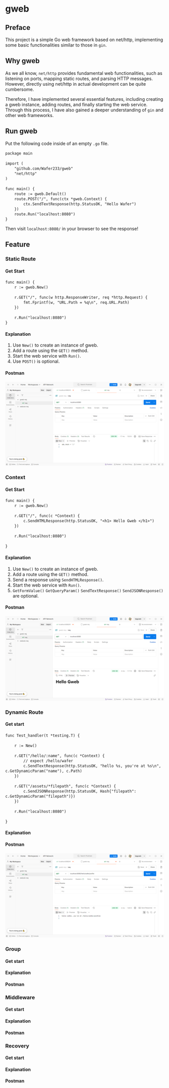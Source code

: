 # gweb

## Preface
This project is a simple Go web framework based on net/http, implementing some basic functionalities similar to those in `gin`.

## Why gweb
As we all know, `net/http` provides fundamental web functionalities, such as listening on ports, mapping static routes, and parsing HTTP messages. However, directly using net/http in actual development can be quite cumbersome. 

Therefore, I have implemented several essential features, including creating a gweb instance, adding routes, and finally starting the web service. Through this process, I have also gained a deeper understanding of `gin` and other web frameworks.


## Run gweb
Put the following code inside of an empty `.go` file.
```
package main

import (
	"github.com/Wafer233/gweb"
	"net/http"
)

func main() {
	route := gweb.Default()
	route.POST("/", func(ctx *gweb.Context) {
		ctx.SendTextResponse(http.StatusOK, "Hello Wafer")
	})
	route.Run("localhost:8080")
}
```
Then visit `localhost:8080/` in your browser to see the response!

## Feature


### Static Route
#### Get Start
```
func main() {
	r := gweb.New()

	r.GET("/", func(w http.ResponseWriter, req *http.Request) {
		fmt.Fprintf(w, "URL.Path = %q\n", req.URL.Path)
	})

	r.Run("localhost:8080")
}
```
#### Explanation
1. Use `New()` to create an instance of gweb.
2. Add a route using the `GET()` method.
3. Start the web service with `Run()`.
4. Use `POST()` is optional.


#### Postman
![](./img/1.png)


### Context
#### Get Start
```
func main() {
	r := gweb.New()

	r.GET("/", func(c *Context) {
		c.SendHTMLResponse(http.StatusOK, "<h1> Hello Gweb </h1>")
	})

	r.Run("localhost:8080")

}
```



#### Explanation
1. Use `New()` to create an instance of gweb.
2. Add a route using the `GET()` method.
3. Send a response using `SendHTMLResponse()`.
4. Start the web service with `Run()`.
5. `GetFormValue()` `GetQueryParam()` `SendTextResponse()` `SendJSONResponse()` are optional.

#### Postman
![](./img/2.png)

### Dynamic Route


#### Get start

```
func Test_handler(t *testing.T) {

	r := New()

	r.GET("/hello/:name", func(c *Context) {
		// expect /hello/wafer
		c.SendTextResponse(http.StatusOK, "hello %s, you're at %s\n", c.GetDynamicParam("name"), c.Path)
	})

	r.GET("/assets/*filepath", func(c *Context) {
		c.SendJSONResponse(http.StatusOK, Hash{"filepath": c.GetDynamicParam("filepath")})
	})

	r.Run("localhost:8080")

}
```
#### Explanation
#### Postman
![](./img/3.png)

### Group
#### Get start
#### Explanation
#### Postman
### Middleware
#### Get start
#### Explanation
#### Postman

### Recovery
#### Get start
#### Explanation
#### Postman













